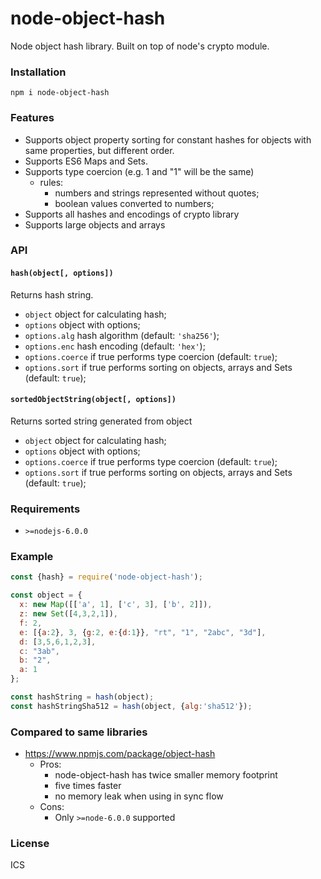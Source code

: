 # node-object-hash

Node object hash library. Built on top of node's crypto module.
### Installation
`npm i node-object-hash`
### Features
- Supports object property sorting for constant hashes for objects with same properties, but different order.
- Supports ES6 Maps and Sets.
- Supports type coercion (e.g. 1 and "1" will be the same)
  - rules:
    - numbers and strings represented without quotes;
    - boolean values converted to numbers;
- Supports all hashes and encodings of crypto library
- Supports large objects and arrays

### API

#### `hash(object[, options])`
Returns hash string.
*  `object` object for calculating hash;
*  `options` object with options;
*  `options.alg` hash algorithm (default: `'sha256'`);
*  `options.enc` hash encoding (default: `'hex'`);
*  `options.coerce` if true performs type coercion (default: `true`);
*  `options.sort` if true performs sorting on objects, arrays and Sets (default: `true`);

#### `sortedObjectString(object[, options])`
Returns sorted string generated from object
*  `object` object for calculating hash;
*  `options` object with options;
*  `options.coerce` if true performs type coercion (default: `true`);
*  `options.sort` if true performs sorting on objects, arrays and Sets (default: `true`);

### Requirements
- `>=nodejs-6.0.0`

### Example
```js
const {hash} = require('node-object-hash');

const object = {
  x: new Map([['a', 1], ['c', 3], ['b', 2]]),
  z: new Set([4,3,2,1]),
  f: 2,
  e: [{a:2}, 3, {g:2, e:{d:1}}, "rt", "1", "2abc", "3d"],
  d: [3,5,6,1,2,3],
  c: "3ab",
  b: "2",
  a: 1
};

const hashString = hash(object);
const hashStringSha512 = hash(object, {alg:'sha512'});
```

### Compared to same libraries
* https://www.npmjs.com/package/object-hash
  * Pros:
    * node-object-hash has twice smaller memory footprint
    * five times faster
    * no memory leak when using in sync flow
  * Cons:
    * Only `>=node-6.0.0` supported
### License
ICS